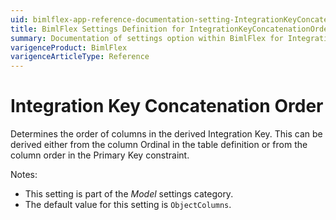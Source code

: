 ```yaml
---
uid: bimlflex-app-reference-documentation-setting-IntegrationKeyConcatenationOrder
title: BimlFlex Settings Definition for IntegrationKeyConcatenationOrder
summary: Documentation of settings option within BimlFlex for IntegrationKeyConcatenationOrder
varigenceProduct: BimlFlex
varigenceArticleType: Reference
---
```


# Integration Key Concatenation Order

Determines the order of columns in the derived Integration Key. This can be derived either from the column Ordinal in the table definition or from the column order in the Primary Key constraint.

Notes:

* This setting is part of the *Model* settings category.
* The default value for this setting is `ObjectColumns`.
